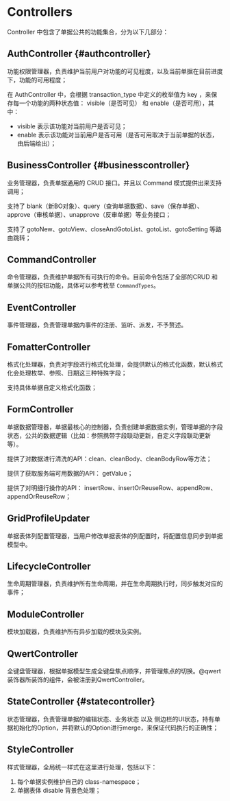 # Controllers

Controller 中包含了单据公共的功能集合，分为以下几部分：

## AuthController {#authcontroller}

功能权限管理器，负责维护当前用户对功能的可见程度，以及当前单据在目前进度下，功能的可用程度；

在 AuthController 中，会根据 transaction\_type 中定义的枚举值为 key ，来保存每一个功能的两种状态值： visible（是否可见） 和 enable（是否可用），其中：

* visible 表示该功能对当前用户是否可见；
* enable 表示该功能对当前用户是否可用（是否可用取决于当前单据的状态，由后端给出）；

## BusinessController {#businesscontroller}

业务管理器，负责单据通用的 CRUD 接口。并且以 Command 模式提供出来支持调用；

支持了 blank（新BO对象）、query（查询单据数据）、save（保存单据）、approve（审核单据）、unapprove（反审单据）等业务接口；

支持了 gotoNew、gotoView、closeAndGotoList、gotoList、gotoSetting 等路由跳转；

## CommandController

命令管理器，负责维护单据所有可执行的命令。目前命令包括了全部的CRUD 和 单据公共的按钮功能，具体可以参考枚举 `CommandTypes`。

## EventController

事件管理器，负责管理单据内事件的注册、监听、派发，不予赘述。

## FomatterController

格式化处理器，负责对字段进行格式化处理，会提供默认的格式化函数，默认格式化会处理枚举、参照、日期这三种特殊字段；

支持具体单据自定义格式化函数；

## FormController

单据数据管理器，单据最核心的控制器，负责创建单据数据实例，管理单据的字段状态，公共的数据逻辑（比如：参照携带字段联动更新，自定义字段联动更新等）。

提供了对数据进行清洗的API：clean、cleanBody、cleanBodyRow等方法；

提供了获取服务端可用数据的API： getValue；

提供了对明细行操作的API： insertRow、insertOrReuseRow、appendRow、appendOrReuseRow；

## GridProfileUpdater

单据表体列配置管理器，当用户修改单据表体的列配置时，将配置信息同步到单据模型中。

## LifecycleController

生命周期管理器，负责维护所有生命周期，并在生命周期执行时，同步触发对应的事件；

## ModuleController

模块加载器，负责维护所有异步加载的模块及实例。

## QwertController

全键盘管理器，根据单据模型生成全键盘焦点顺序，并管理焦点的切换。@qwert 装饰器所装饰的组件，会被注册到QwertController。

## StateController {#statecontroller}

状态管理器，负责管理单据的编辑状态、业务状态 以及 侧边栏的UI状态，持有单据初始化的Option，并将默认的Option进行merge，来保证代码执行的正确性；

## StyleController

样式管理器，全局统一样式在这里进行处理，包括以下：

1. 每个单据实例维护自己的 class-namespace；
2. 单据表体 disable 背景色处理；



